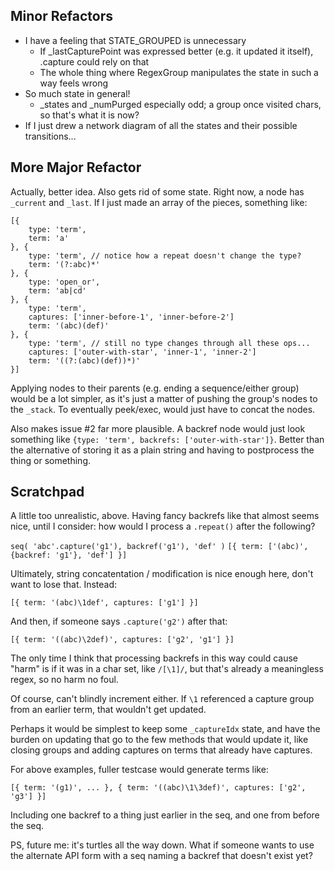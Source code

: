 Minor Refactors
---------------

* I have a feeling that STATE_GROUPED is unnecessary
  - If _lastCapturePoint was expressed better (e.g. it updated it itself), .capture could rely on that
  - The whole thing where RegexGroup manipulates the state in such a way feels wrong
* So much state in general!
  - _states and _numPurged especially odd; a group once visited chars, so that's what it is now?
* If I just drew a network diagram of all the states and their possible transitions...

More Major Refactor
---------------

Actually, better idea.  Also gets rid of some state.
Right now, a node has `_current` and `_last`.  If I just made an array of the pieces, something like:

    [{
        type: 'term',
        term: 'a'
    }, {
        type: 'term', // notice how a repeat doesn't change the type?
        term: '(?:abc)*'
    }, {
        type: 'open_or',
        term: 'ab|cd'
    }, {
        type: 'term',
        captures: ['inner-before-1', 'inner-before-2']
        term: '(abc)(def)'
    }, {
        type: 'term', // still no type changes through all these ops...
        captures: ['outer-with-star', 'inner-1', 'inner-2']
        term: '((?:(abc)(def))*)'
    }]

Applying nodes to their parents (e.g. ending a sequence/either group) would be a lot simpler, as it's just a matter of
pushing the group's nodes to the `_stack`.
To eventually peek/exec, would just have to concat the nodes.

Also makes issue #2 far more plausible.
A backref node would just look something like `{type: 'term', backrefs: ['outer-with-star']}`.
Better than the alternative of storing it as a plain string and having to postprocess the thing or something.

Scratchpad
----------

A little too unrealistic, above.
Having fancy backrefs like that almost seems nice, until I consider: how would I process a `.repeat()` after the following?

`seq( 'abc'.capture('g1'), backref('g1'), 'def' )`
`[{ term: ['(abc)', {backref: 'g1'}, 'def'] }]`

Ultimately, string concatentation / modification is nice enough here, don't want to lose that.
Instead:

`[{ term: '(abc)\1def', captures: ['g1'] }]`

And then, if someone says `.capture('g2')` after that:

`[{ term: '((abc)\2def)', captures: ['g2', 'g1'] }]`

The only time I think that processing backrefs in this way could cause "harm" is if it was in a char set,
like `/[\1]/`, but that's already a meaningless regex, so no harm no foul.

Of course, can't blindly increment either.
If `\1` referenced a capture group from an earlier term, that wouldn't get updated.

Perhaps it would be simplest to keep some `_captureIdx` state, and have the burden on updating that go to the few
methods that would update it, like closing groups and adding captures on terms that already have captures.

For above examples, fuller testcase would generate terms like:

`[{ term: '(g1)', ... }, { term: '((abc)\1\3def)', captures: ['g2', 'g3'] }]`

Including one backref to a thing just earlier in the seq, and one from before the seq.

PS, future me: it's turtles all the way down.
What if someone wants to use the alternate API form with a seq naming a backref that doesn't exist yet?

